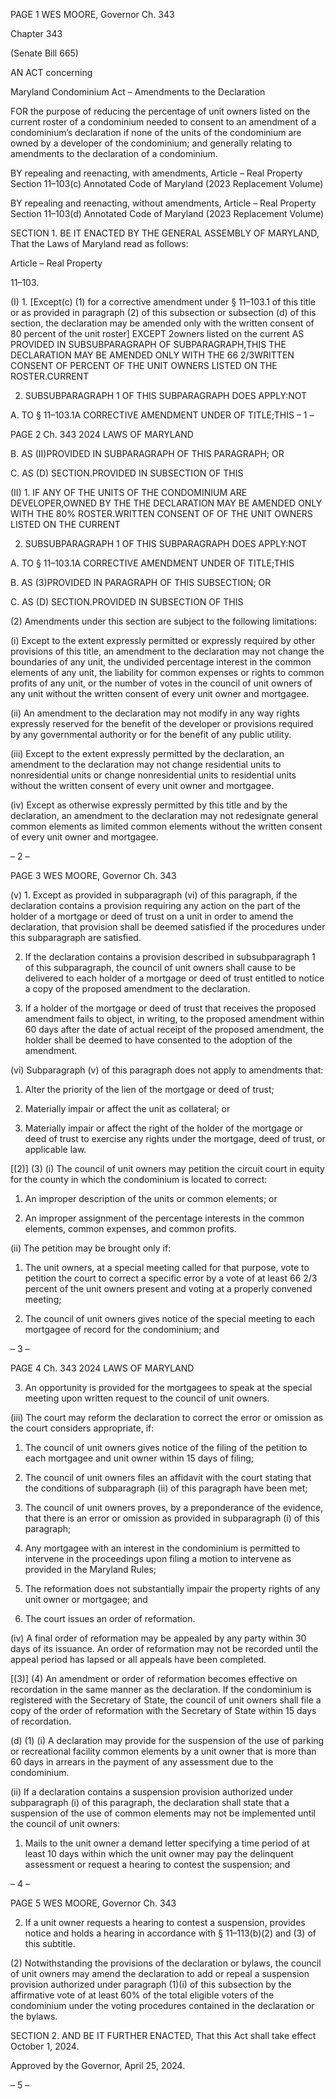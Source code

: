 PAGE 1
WES MOORE, Governor Ch. 343

Chapter 343

(Senate Bill 665)

AN ACT concerning

Maryland Condominium Act – Amendments to the Declaration

FOR the purpose of reducing the percentage of unit owners listed on the current roster of
a condominium needed to consent to an amendment of a condominium’s declaration
if none of the units of the condominium are owned by a developer of the
condominium; and generally relating to amendments to the declaration of a
condominium.

BY repealing and reenacting, with amendments,
Article – Real Property
Section 11–103(c)
Annotated Code of Maryland
(2023 Replacement Volume)

BY repealing and reenacting, without amendments,
Article – Real Property
Section 11–103(d)
Annotated Code of Maryland
(2023 Replacement Volume)

SECTION 1. BE IT ENACTED BY THE GENERAL ASSEMBLY OF MARYLAND,
That the Laws of Maryland read as follows:

Article – Real Property

11–103.

(I) 1. [Except(c) (1) for a corrective amendment under § 11–103.1 of
this title or as provided in paragraph (2) of this subsection or subsection (d) of this section,
the declaration may be amended only with the written consent of 80 percent of the unit
roster] EXCEPT 2owners listed on the current AS PROVIDED IN SUBSUBPARAGRAPH OF
SUBPARAGRAPH,THIS THE DECLARATION MAY BE AMENDED ONLY WITH THE
66 2/3WRITTEN CONSENT OF PERCENT OF THE UNIT OWNERS LISTED ON THE
ROSTER.CURRENT

2. SUBSUBPARAGRAPH 1 OF THIS SUBPARAGRAPH DOES
APPLY:NOT

A. TO § 11–103.1A CORRECTIVE AMENDMENT UNDER OF
TITLE;THIS
– 1 –

PAGE 2
Ch. 343 2024 LAWS OF MARYLAND

B. AS (II)PROVIDED IN SUBPARAGRAPH OF THIS
PARAGRAPH; OR

C. AS (D) SECTION.PROVIDED IN SUBSECTION OF THIS

(II) 1. IF ANY OF THE UNITS OF THE CONDOMINIUM ARE
DEVELOPER,OWNED BY THE THE DECLARATION MAY BE AMENDED ONLY WITH THE
80% ROSTER.WRITTEN CONSENT OF OF THE UNIT OWNERS LISTED ON THE CURRENT

2. SUBSUBPARAGRAPH 1 OF THIS SUBPARAGRAPH DOES
APPLY:NOT

A. TO § 11–103.1A CORRECTIVE AMENDMENT UNDER OF
TITLE;THIS

B. AS (3)PROVIDED IN PARAGRAPH OF THIS
SUBSECTION; OR

C. AS (D) SECTION.PROVIDED IN SUBSECTION OF THIS

(2) Amendments under this section are subject to the following limitations:

(i) Except to the extent expressly permitted or expressly required
by other provisions of this title, an amendment to the declaration may not change the
boundaries of any unit, the undivided percentage interest in the common elements of any
unit, the liability for common expenses or rights to common profits of any unit, or the
number of votes in the council of unit owners of any unit without the written consent of
every unit owner and mortgagee.

(ii) An amendment to the declaration may not modify in any way
rights expressly reserved for the benefit of the developer or provisions required by any
governmental authority or for the benefit of any public utility.

(iii) Except to the extent expressly permitted by the declaration, an
amendment to the declaration may not change residential units to nonresidential units or
change nonresidential units to residential units without the written consent of every unit
owner and mortgagee.

(iv) Except as otherwise expressly permitted by this title and by the
declaration, an amendment to the declaration may not redesignate general common
elements as limited common elements without the written consent of every unit owner and
mortgagee.

– 2 –

PAGE 3
WES MOORE, Governor Ch. 343

(v) 1. Except as provided in subparagraph (vi) of this paragraph,
if the declaration contains a provision requiring any action on the part of the holder of a
mortgage or deed of trust on a unit in order to amend the declaration, that provision shall
be deemed satisfied if the procedures under this subparagraph are satisfied.

2. If the declaration contains a provision described in
subsubparagraph 1 of this subparagraph, the council of unit owners shall cause to be
delivered to each holder of a mortgage or deed of trust entitled to notice a copy of the
proposed amendment to the declaration.

3. If a holder of the mortgage or deed of trust that receives
the proposed amendment fails to object, in writing, to the proposed amendment within 60
days after the date of actual receipt of the proposed amendment, the holder shall be deemed
to have consented to the adoption of the amendment.

(vi) Subparagraph (v) of this paragraph does not apply to
amendments that:

1. Alter the priority of the lien of the mortgage or deed of
trust;

2. Materially impair or affect the unit as collateral; or

3. Materially impair or affect the right of the holder of the
mortgage or deed of trust to exercise any rights under the mortgage, deed of trust, or
applicable law.

[(2)] (3) (i) The council of unit owners may petition the circuit court
in equity for the county in which the condominium is located to correct:

1. An improper description of the units or common elements;
or

2. An improper assignment of the percentage interests in the
common elements, common expenses, and common profits.

(ii) The petition may be brought only if:

1. The unit owners, at a special meeting called for that
purpose, vote to petition the court to correct a specific error by a vote of at least 66 2/3
percent of the unit owners present and voting at a properly convened meeting;

2. The council of unit owners gives notice of the special
meeting to each mortgagee of record for the condominium; and

– 3 –

PAGE 4
Ch. 343 2024 LAWS OF MARYLAND

3. An opportunity is provided for the mortgagees to speak at
the special meeting upon written request to the council of unit owners.

(iii) The court may reform the declaration to correct the error or
omission as the court considers appropriate, if:

1. The council of unit owners gives notice of the filing of the
petition to each mortgagee and unit owner within 15 days of filing;

2. The council of unit owners files an affidavit with the court
stating that the conditions of subparagraph (ii) of this paragraph have been met;

3. The council of unit owners proves, by a preponderance of
the evidence, that there is an error or omission as provided in subparagraph (i) of this
paragraph;

4. Any mortgagee with an interest in the condominium is
permitted to intervene in the proceedings upon filing a motion to intervene as provided in
the Maryland Rules;

5. The reformation does not substantially impair the
property rights of any unit owner or mortgagee; and

6. The court issues an order of reformation.

(iv) A final order of reformation may be appealed by any party within
30 days of its issuance. An order of reformation may not be recorded until the appeal period
has lapsed or all appeals have been completed.

[(3)] (4) An amendment or order of reformation becomes effective on
recordation in the same manner as the declaration. If the condominium is registered with
the Secretary of State, the council of unit owners shall file a copy of the order of reformation
with the Secretary of State within 15 days of recordation.

(d) (1) (i) A declaration may provide for the suspension of the use of
parking or recreational facility common elements by a unit owner that is more than 60 days
in arrears in the payment of any assessment due to the condominium.

(ii) If a declaration contains a suspension provision authorized
under subparagraph (i) of this paragraph, the declaration shall state that a suspension of
the use of common elements may not be implemented until the council of unit owners:

1. Mails to the unit owner a demand letter specifying a time
period of at least 10 days within which the unit owner may pay the delinquent assessment
or request a hearing to contest the suspension; and

– 4 –

PAGE 5
WES MOORE, Governor Ch. 343

2. If a unit owner requests a hearing to contest a suspension,
provides notice and holds a hearing in accordance with § 11–113(b)(2) and (3) of this
subtitle.

(2) Notwithstanding the provisions of the declaration or bylaws, the council
of unit owners may amend the declaration to add or repeal a suspension provision
authorized under paragraph (1)(i) of this subsection by the affirmative vote of at least 60%
of the total eligible voters of the condominium under the voting procedures contained in the
declaration or the bylaws.

SECTION 2. AND BE IT FURTHER ENACTED, That this Act shall take effect
October 1, 2024.

Approved by the Governor, April 25, 2024.

– 5 –